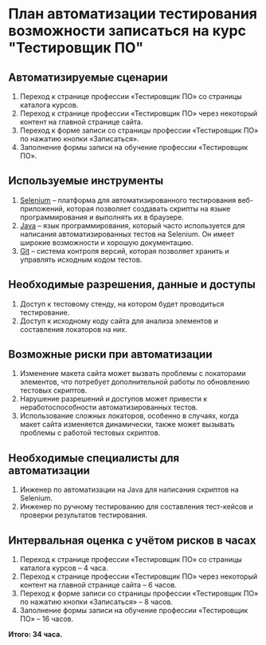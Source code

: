 # План автоматизации тестирования возможности записаться на курс "Тестировщик ПО"

## Автоматизируемые сценарии

1. Переход к странице профессии «Тестировщик ПО» со страницы каталога курсов.
2. Переход к странице профессии «Тестировщик ПО» через некоторый контент на главной странице сайта.
3. Переход к форме записи со страницы профессии «Тестировщик ПО» по нажатию кнопки «Записаться».
4. Заполнение формы записи на обучение профессии «Тестировщик ПО».

## Используемые инструменты

1. [Selenium](https://www.selenium.dev/) – платформа для автоматизированного тестирования веб-приложений, которая позволяет создавать скрипты на языке программирования и выполнять их в браузере.
2. [Java](https://www.java.com/) – язык программирования, который часто используется для написания автоматизированных тестов на Selenium. Он имеет широкие возможности и хорошую документацию.
3. [Git](https://git-scm.com/) – система контроля версий, которая позволяет хранить и управлять исходным кодом тестов.

## Необходимые разрешения, данные и доступы

1. Доступ к тестовому стенду, на котором будет проводиться тестирование.
2. Доступ к исходному коду сайта для анализа элементов и составления локаторов на них.

## Возможные риски при автоматизации

1. Изменение макета сайта может вызвать проблемы с локаторами элементов, что потребует дополнительной работы по обновлению тестовых скриптов.
2. Нарушение разрешений и доступов может привести к неработоспособности автоматизированных тестов.
3. Использование сложных локаторов, особенно в случаях, когда макет сайта изменяется динамически, также может вызывать проблемы с работой тестовых скриптов.

## Необходимые специалисты для автоматизации

1. Инженер по автоматизации на Java для написания скриптов на Selenium.
2. Инженер по ручному тестированию для составления тест-кейсов и проверки результатов тестирования.

## Интервальная оценка с учётом рисков в часах

1. Переход к странице профессии «Тестировщик ПО» со страницы каталога курсов – 4 часа.
2. Переход к странице профессии «Тестировщик ПО» через некоторый контент на главной странице сайта – 6 часов.
3. Переход к форме записи со страницы профессии «Тестировщик ПО» по нажатию кнопки «Записаться» – 8 часов.
4. Заполнение формы записи на обучение профессии «Тестировщик ПО» – 16 часов.

**Итого: 34 часа.**
